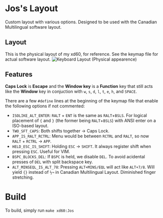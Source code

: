 # Jos's Layout

Custom layout with various options. Designed to be used with the Canadian Multilingual software layout.

## Layout
This is the physical layout of my xd60, for reference. See the keymap file for actual software layout.
![Keyboard Layout (Physical appearence)](https://i.imgur.com/qzOmqyq.png "Physical Layout")

## Features
**Caps Lock** is **Escape** and the **Window key** is a **Function** key that still acts like the **Window** key in conjuction with `w`, `s`, `d`, `l`, `t`, `e`, `h`, and `SPACE`.

There are a few `#define` lines at the beginning of the keymap file that enable the following options if not commented:
- `ISOLIKE_ALT_ENTER`: `RALT` + `ENT` is the same as `RALT`+`BSLS`. For logical placement of `{` and `}` (the former being `RALT`+`BSLS`) with ANSI enter on a ISO-based layout.
- `TWO_SFT_CAPS`: Both shifts together → Caps Lock.
- `APP_IS_RALT_RCTRL`: Menu would be between `RCTRL` and `RALT`, so now `RALT` + `RCTRL` → `APP`.
- `HELD_ESC_IS_SHIFT`: Holding `ESC` → `SHIFT`. It always register shift when pressing `ESC`. Useful for VIM.
- `BSPC_BLOCKS_DEL`: If `BSPC` is held, we disable `DEL`. To avoid acidental presses of `DEL` with split backspace key. 
- `ALT_MINSEQL_IS_ALT_78`: Pressing `ALT+MINS/EQL` will act like `ALT+7/8`. Will yield `{}` instead of `½¬` in Canadian Multilingual Layout. Diminished finger stretching. 


# Build
To build, simply run `make xd60:Jos`
